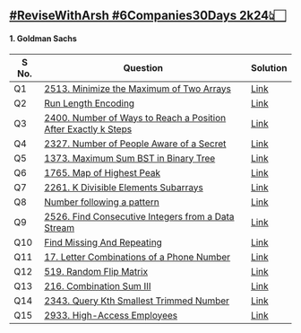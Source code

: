 <a href = "https://www.proelevate.in/dsa-practice/6-companies-30-days">#ReviseWithArsh #6Companies30Days 2k24👆🏻</a>
---
<h4>1. Goldman Sachs</h4>
<table>    
    <thead>
      <tr>
        <th>S No.</th>
        <th>Question</th>
        <th>Solution</th>
<!--         <th>Youtube</th> -->
      </tr>
    </thead>    
    <tbody>
      <tr>
        <td>Q1</td>
        <td><a href="https://leetcode.com/problems/minimize-the-maximum-of-two-arrays/description/">2513. Minimize the Maximum of Two Arrays</a></td>
        <td><a href="https://leetcode.com/problems/minimize-the-maximum-of-two-arrays/solutions/4495857/beats-100-goldman-sachs-easy-challenge/">Link</a></td>
<!--         <td><a href="https://youtu.be/LdGHlUU8m4w?si=Y11N7d0eTogBMBzo"</a>Click</td> -->
      </tr>            
      <tr>
        <td>Q2</td>
        <td><a href="https://www.geeksforgeeks.org/problems/run-length-encoding/1">Run Length Encoding</a></td>
        <td><a href="https://discuss.geeksforgeeks.org/comment/18ad2404-571a-48db-9b11-4a7a1acc4bb7/practice">Link</a></td>
<!--         <td><a href=""</a>Click</td> -->
     </tr>     
     <tr>
        <td>Q3</td>
        <td><a href="https://leetcode.com/problems/number-of-ways-to-reach-a-position-after-exactly-k-steps/description/">2400. Number of Ways to Reach a Position After Exactly k Steps</a></td>
        <td><a href="https://leetcode.com/problems/number-of-ways-to-reach-a-position-after-exactly-k-steps/solutions/4507867/beats-100-goldman-sachs-easy-challenge/">Link</a></td>
<!--         <td><a href=""</a>Click</td> -->
      </tr>
      <tr>
        <td>Q4</td>
        <td><a href="https://leetcode.com/problems/number-of-people-aware-of-a-secret/">2327. Number of People Aware of a Secret</a></td>
        <td><a href="https://leetcode.com/problems/number-of-people-aware-of-a-secret/solutions/3035749/goldman-sachs-adobe-well-explained-easy-challenge/">Link</a></td>
<!--         <td><a href=" ">Click</a></td> -->
      </tr>
      <tr>
        <td>Q5</td>
        <td><a href="https://leetcode.com/problems/maximum-sum-bst-in-binary-tree/description/">1373. Maximum Sum BST in Binary Tree</a></td>
        <td><a href="https://leetcode.com/problems/maximum-sum-bst-in-binary-tree/solutions/4511073/beats-99-of-users-goldman-sachs-easy-challenge/">Link</a></td>
<!--         <td><a href=" ">Click</a></td> -->
      </tr>
      <tr>
        <td>Q6</td>
        <td><a href="https://leetcode.com/problems/map-of-highest-peak/description/">1765. Map of Highest Peak</a></td>
        <td><a href="https://leetcode.com/problems/map-of-highest-peak/solutions/4512362/beats-96-of-users-goldman-sachs-easy-challenge/">Link</a></td>
<!--         <td><a href="">Link</a></td> -->
      </tr>
      <tr>
        <td>Q7</td>
        <td><a href="https://leetcode.com/problems/k-divisible-elements-subarrays/">2261. K Divisible Elements Subarrays
</a></td>
        <td><a href="https://leetcode.com/problems/k-divisible-elements-subarrays/solutions/4512426/beats-100-of-users-goldman-sachs-easy-challenge/">Link</a></td>
<!--         <td><a href=" ">Link</a></td> -->
      </tr>
      <tr>
        <td>Q8</td>
        <td><a href="https://www.geeksforgeeks.org/problems/number-following-a-pattern3126/1">Number following a pattern</a></td>
        <td><a href="https://discuss.geeksforgeeks.org/comment/0bb63398-8a79-47bd-afdc-f4c83e514366/practice">Link</a></td>
<!--         <td><a href=" ">Link</a></td> -->
      </tr>
      <tr>
        <td>Q9</td>
        <td><a href="https://leetcode.com/problems/find-consecutive-integers-from-a-data-stream/">2526. Find Consecutive Integers from a Data Stream</a></td>
        <td><a href="https://leetcode.com/problems/find-consecutive-integers-from-a-data-stream/solutions/4512567/beats-97-of-users-goldman-sachs-easy-challenge/">Link</a></td>
<!--         <td><a href=" ">Link</a></td> -->
      </tr>
      <tr>
        <td>Q10</td>
        <td><a href="https://www.geeksforgeeks.org/problems/find-missing-and-repeating2512/1">Find Missing And Repeating</a></td>
        <td><a href="https://discuss.geeksforgeeks.org/comment/73579204-15bd-41df-894d-adf9dfd8e7ff/practice">Link</a></td>
<!--         <td><a href=" ">Link</a></td> -->
      </tr>
      <tr>
        <td>Q11</td>
        <td><a href="https://leetcode.com/problems/letter-combinations-of-a-phone-number/description/">17. Letter Combinations of a Phone Number</a></td>
        <td><a href="https://leetcode.com/problems/letter-combinations-of-a-phone-number/solutions/4512687/beats-100-of-users-goldman-sachs-easy-challenge/">Link</a></td>
<!--         <td><a href=" ">Link</a></td> -->
      </tr>
      <tr>
        <td>Q12</td>
        <td><a href="https://leetcode.com/problems/random-flip-matrix/description/">519. Random Flip Matrix</a></td>
        <td><a href="https://leetcode.com/problems/random-flip-matrix/solutions/4512824/beats-99-of-users-goldman-sachs-easy-challenge/">Link</a></td>
<!--         <td><a href=" ">Link</a></td> -->
      </tr>
      <tr>
        <td>Q13</td>
        <td><a href="https://leetcode.com/problems/combination-sum-iii/description/">216. Combination Sum III</a></td>
        <td><a href="https://leetcode.com/problems/combination-sum-iii/solutions/2994199/3ms-goldman-sachs-easy-challenge/">Link</a></td>
<!--         <td><a href=" ">Link</a></td> -->
      </tr>
      <tr>
        <td>Q14</td>
        <td><a href="https://leetcode.com/problems/query-kth-smallest-trimmed-number/description/">2343. Query Kth Smallest Trimmed Number</a></td>
        <td><a href="https://leetcode.com/problems/query-kth-smallest-trimmed-number/solutions/3065543/goldman-sachs-adobe-easy-challenge/">Link</a></td>
<!--         <td><a href=" ">Link</a></td> -->
      </tr>
      <tr>
        <td>Q15</td>
        <td><a href="https://leetcode.com/problems/high-access-employees/description/">2933. High-Access Employees</a></td>
        <td><a href="https://leetcode.com/problems/high-access-employees/solutions/4513123/beats-92-of-users-goldman-sachs-easy-challenge/">Link</a></td>
<!--         <td><a href=" ">Link</a></td> -->
      </tr>
    </tbody>
  </table>
